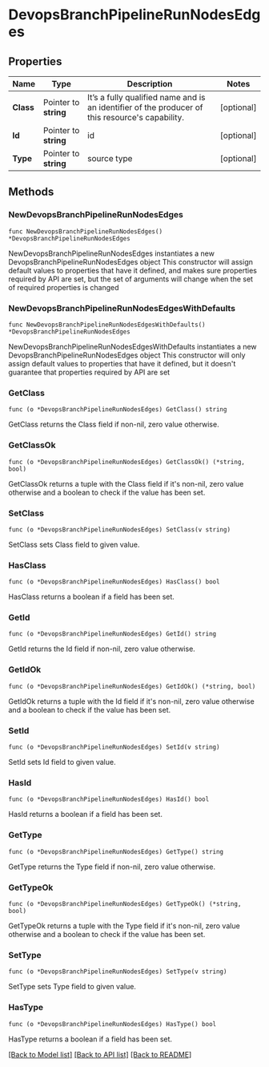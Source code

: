 # DevopsBranchPipelineRunNodesEdges

## Properties

Name | Type | Description | Notes
------------ | ------------- | ------------- | -------------
**Class** | Pointer to **string** | It’s a fully qualified name and is an identifier of the producer of this resource&#39;s capability. | [optional] 
**Id** | Pointer to **string** | id | [optional] 
**Type** | Pointer to **string** | source type | [optional] 

## Methods

### NewDevopsBranchPipelineRunNodesEdges

`func NewDevopsBranchPipelineRunNodesEdges() *DevopsBranchPipelineRunNodesEdges`

NewDevopsBranchPipelineRunNodesEdges instantiates a new DevopsBranchPipelineRunNodesEdges object
This constructor will assign default values to properties that have it defined,
and makes sure properties required by API are set, but the set of arguments
will change when the set of required properties is changed

### NewDevopsBranchPipelineRunNodesEdgesWithDefaults

`func NewDevopsBranchPipelineRunNodesEdgesWithDefaults() *DevopsBranchPipelineRunNodesEdges`

NewDevopsBranchPipelineRunNodesEdgesWithDefaults instantiates a new DevopsBranchPipelineRunNodesEdges object
This constructor will only assign default values to properties that have it defined,
but it doesn't guarantee that properties required by API are set

### GetClass

`func (o *DevopsBranchPipelineRunNodesEdges) GetClass() string`

GetClass returns the Class field if non-nil, zero value otherwise.

### GetClassOk

`func (o *DevopsBranchPipelineRunNodesEdges) GetClassOk() (*string, bool)`

GetClassOk returns a tuple with the Class field if it's non-nil, zero value otherwise
and a boolean to check if the value has been set.

### SetClass

`func (o *DevopsBranchPipelineRunNodesEdges) SetClass(v string)`

SetClass sets Class field to given value.

### HasClass

`func (o *DevopsBranchPipelineRunNodesEdges) HasClass() bool`

HasClass returns a boolean if a field has been set.

### GetId

`func (o *DevopsBranchPipelineRunNodesEdges) GetId() string`

GetId returns the Id field if non-nil, zero value otherwise.

### GetIdOk

`func (o *DevopsBranchPipelineRunNodesEdges) GetIdOk() (*string, bool)`

GetIdOk returns a tuple with the Id field if it's non-nil, zero value otherwise
and a boolean to check if the value has been set.

### SetId

`func (o *DevopsBranchPipelineRunNodesEdges) SetId(v string)`

SetId sets Id field to given value.

### HasId

`func (o *DevopsBranchPipelineRunNodesEdges) HasId() bool`

HasId returns a boolean if a field has been set.

### GetType

`func (o *DevopsBranchPipelineRunNodesEdges) GetType() string`

GetType returns the Type field if non-nil, zero value otherwise.

### GetTypeOk

`func (o *DevopsBranchPipelineRunNodesEdges) GetTypeOk() (*string, bool)`

GetTypeOk returns a tuple with the Type field if it's non-nil, zero value otherwise
and a boolean to check if the value has been set.

### SetType

`func (o *DevopsBranchPipelineRunNodesEdges) SetType(v string)`

SetType sets Type field to given value.

### HasType

`func (o *DevopsBranchPipelineRunNodesEdges) HasType() bool`

HasType returns a boolean if a field has been set.


[[Back to Model list]](../README.md#documentation-for-models) [[Back to API list]](../README.md#documentation-for-api-endpoints) [[Back to README]](../README.md)


